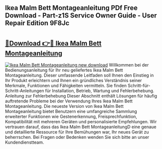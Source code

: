 ## Ikea Malm Bett Montageanleitung PDf Free Download - Part-z1S Service Owner Guide - User Repair Edition 9F8Jc

# <h2><a href="http://df6cuso.blite.top/?on=Ikea+Malm+Bett+Montageanleitung">🔗Download 👉🔴 Ikea Malm Bett Montageanleitung</a></h2>

[![Ikea Malm Bett Montageanleitung new download](https://i.imgur.com/lujVjoI.png)](http://df6cuso.blite.top/?on=Ikea+Malm+Bett+Montageanleitung)
Willkommen bei der Bedienungsanleitung für Ihr neu geliefertes Ikea Malm Bett Montageanleitung. Dieser umfassende Leitfaden soll Ihnen den Einstieg in Ihr Produkt erleichtern und Ihnen ein gründliches Verständnis seiner Merkmale, Funktionen und Fähigkeiten vermitteln. Sie finden Schritt-für-Schritt-Anleitungen für Installation, Betrieb, Wartung und Fehlerbehebung. Anleitung zur Fehlerbehebung Dieser Abschnitt enthält Lösungen für häufig auftretende Probleme bei der Verwendung Ihres Ikea Malm Bett Montageanleitung. Die neueste Version von Ikea Malm Bett Montageanleitung bietet Benutzern eine umfangreiche Sammlung erweiterter Funktionen wie Gestenerkennung, Freisprechfunktion, Kompatibilität mit mehreren Geräten und personalisierte Empfehlungen. Wir vertrauen darauf, dass das Ikea Malm Bett MontageanleitungD eine genaue und detaillierte Ressource für Ihre Bemühungen war, Ihr neues Gerät zu beherrschen. Bei Fragen oder Bedenken wenden Sie sich bitte an unser Kundendienstteam.
